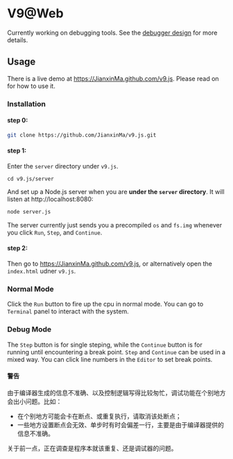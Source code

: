 # V9@Web

Currently working on debugging tools. See the [debugger design](doc/debugger.md) for more details.

## Usage

There is a live demo at https://JianxinMa.github.com/v9.js. Please read on for how to use it.

### Installation

#### step 0:

```bash
git clone https://github.com/JianxinMa/v9.js.git
```

#### step 1: 

Enter the `server` directory under `v9.js`.
```
cd v9.js/server
```

And set up a Node.js server when you are **under the `server` directory**. It will listen at http://localhost:8080:
```bash
node server.js
```

The server currently just sends you a precompiled `os` and `fs.img` whenever you click `Run`, `Step`, and `Continue`.

#### step 2:

Then go to https://JianxinMa.github.com/v9.js, or alternatively open the `index.html` udner `v9.js`.

### Normal Mode

Click the `Run` button to fire up the cpu in normal mode. You can go to `Terminal` panel to interact with the system.

### Debug Mode

The `Step` button is for single steping, while the `Continue` button is for running until encountering a break point.
`Step` and `Continue` can be used in a mixed way. You can click line numbers in the `Editor` to set break points.

#### 警告

由于编译器生成的信息不准确、以及控制逻辑写得比较匆忙，调试功能在个别地方会出小问题。比如：

- 在个别地方可能会卡在断点、或重复执行，请取消该处断点；
- 一些地方设置断点会无效、单步时有时会偏差一行，主要是由于编译器提供的信息不准确。

关于前一点，正在调查是程序本就该重复、还是调试器的问题。
